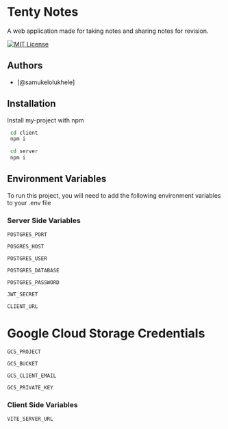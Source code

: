 # Tenty Notes

A web application made for taking notes and sharing notes for revision.

[![MIT License](https://img.shields.io/badge/License-MIT-green.svg)](https://choosealicense.com/licenses/mit/)

## Authors

- [@samukelolukhele]

## Installation

Install my-project with npm

```bash
 cd client
 npm i
```

```bash
 cd server
 npm i
```

## Environment Variables

To run this project, you will need to add the following environment variables to your .env file

### Server Side Variables

`POSTGRES_PORT`

`POSGRES_HOST`

`POSTGRES_USER`

`POSTGRES_DATABASE`

`POSTGRES_PASSWORD`

`JWT_SECRET`

`CLIENT_URL`

# Google Cloud Storage Credentials

`GCS_PROJECT`

`GCS_BUCKET`

`GCS_CLIENT_EMAIL`

`GCS_PRIVATE_KEY`

### Client Side Variables

`VITE_SERVER_URL`
